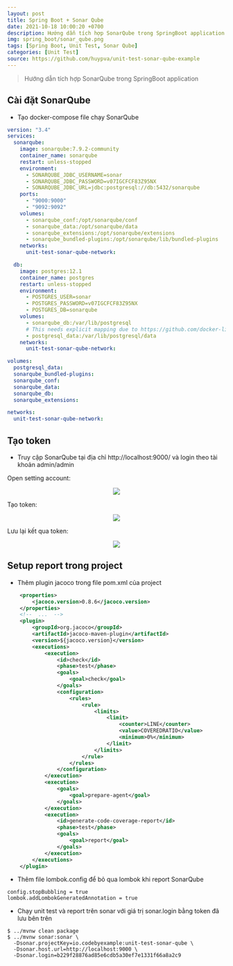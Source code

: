 ```yaml
---
layout: post
title: Spring Boot + Sonar Qube
date: 2021-10-18 10:00:20 +0700
description: Hướng dẫn tích hợp SonarQube trong SpringBoot application
img: spring_boot/sonar_qube.png
tags: [Spring Boot, Unit Test, Sonar Qube]
categories: [Unit Test]
source: https://github.com/huypva/unit-test-sonar-qube-example
---
```


> Hướng dẫn tích hợp SonarQube trong SpringBoot application

## Cài đặt SonarQube

- Tạo docker-compose file chạy SonarQube 

```yaml
version: "3.4"
services:
  sonarqube:
    image: sonarqube:7.9.2-community
    container_name: sonarqube
    restart: unless-stopped
    environment:
      - SONARQUBE_JDBC_USERNAME=sonar
      - SONARQUBE_JDBC_PASSWORD=v07IGCFCF83Z95NX
      - SONARQUBE_JDBC_URL=jdbc:postgresql://db:5432/sonarqube
    ports:
      - "9000:9000"
      - "9092:9092"
    volumes:
      - sonarqube_conf:/opt/sonarqube/conf
      - sonarqube_data:/opt/sonarqube/data
      - sonarqube_extensions:/opt/sonarqube/extensions
      - sonarqube_bundled-plugins:/opt/sonarqube/lib/bundled-plugins
    networks:
      unit-test-sonar-qube-network:

  db:
    image: postgres:12.1
    container_name: postgres
    restart: unless-stopped
    environment:
      - POSTGRES_USER=sonar
      - POSTGRES_PASSWORD=v07IGCFCF83Z95NX
      - POSTGRES_DB=sonarqube
    volumes:
      - sonarqube_db:/var/lib/postgresql
      # This needs explicit mapping due to https://github.com/docker-library/postgres/blob/4e48e3228a30763913ece952c611e5e9b95c8759/Dockerfile.template#L52
      - postgresql_data:/var/lib/postgresql/data
    networks:
      unit-test-sonar-qube-network:

volumes:
  postgresql_data:
  sonarqube_bundled-plugins:
  sonarqube_conf:
  sonarqube_data:
  sonarqube_db:
  sonarqube_extensions:

networks:
  unit-test-sonar-qube-network:
```

## Tạo token

- Truy cập SonarQube tại địa chỉ http://localhost:9000/ và login theo tài khoản admin/admin

Open setting account:

<div align="center">
    <img src="../assets/images/unit_test/sonar_qube/setting.png"/>
</div>

Tạo token:

<div align="center">
    <img src="../assets/images/unit_test/sonar_qube/create_token.png"/>
</div>

Lưu lại kết qua token:

<div align="center">
    <img src="../assets/images/unit_test/sonar_qube/result.png"/>
</div>

## Setup report trong project

- Thêm plugin jacoco trong file pom.xml của project

```xml
    <properties>
        <jacoco.version>0.8.6</jacoco.version>
    </properties>
    <!--  ...  -->
    <plugin>
        <groupId>org.jacoco</groupId>
        <artifactId>jacoco-maven-plugin</artifactId>
        <version>${jacoco.version}</version>
        <executions>
            <execution>
                <id>check</id>
                <phase>test</phase>
                <goals>
                    <goal>check</goal>
                </goals>
                <configuration>
                    <rules>
                        <rule>
                            <limits>
                                <limit>
                                    <counter>LINE</counter>
                                    <value>COVEREDRATIO</value>
                                    <minimum>0%</minimum>
                                </limit>
                            </limits>
                        </rule>
                    </rules>
                </configuration>
            </execution>
            <execution>
                <goals>
                    <goal>prepare-agent</goal>
                </goals>
            </execution>
            <execution>
                <id>generate-code-coverage-report</id>
                <phase>test</phase>
                <goals>
                    <goal>report</goal>
                </goals>
            </execution>
        </executions>
    </plugin>
```

- Thêm file lombok.config để bỏ qua lombok khi report SonarQube

```text
config.stopBubbling = true
lombok.addLombokGeneratedAnnotation = true
```

- Chạy unit test và report trên sonar với giá trị sonar.login bằng token đã lưu bên trên

```shell
$ ../mvnw clean package
$ ../mvnw sonar:sonar \
  -Dsonar.projectKey=io.codebyexample:unit-test-sonar-qube \
  -Dsonar.host.url=http://localhost:9000 \
  -Dsonar.login=b229f28876ad85e6cdb5a30ef7e1331f66a8a2c9
```